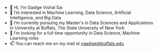 - 👋 Hi, I’m Gadige Vishal Sai
- 👀 I’m interested in Machine Learning, Data Science, Artificial Intelligence, and Big Data
- 🌱 I’m currently pursuing my Master's in Data Sciences and Applications in University at Buffalo, The State University of New York
- 💞️ I’m looking for a full time opportunity in Data Science, Machine Learning roles
- 📫 You can reach me on my mail id vgadige@buffalo.edu

<!---
VishalSai123/VishalSai123 is a ✨ special ✨ repository because its `README.md` (this file) appears on your GitHub profile.
You can click the Preview link to take a look at your changes.
--->
